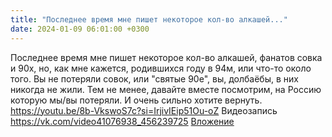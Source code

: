 ```yaml
---
title: "Последнее время мне пишет некоторое кол-во алкашей..."
date: 2024-01-09 06:01:00 +0300
---
```


Последнее время мне пишет некоторое кол-во алкашей, фанатов совка и 90х, но, как мне кажется, родившихся году в 94м, или что-то около того.
Вы не потеряли совок, или "святые 90е", вы, долбаёбы, в них никогда не жили.
Тем не менее, давайте вместе посмотрим, на Россию которую мы/вы потеряли. И очень сильно хотите вернуть.
https://youtu.be/8b-VkswoS7c?si=IrjivIEip51Ou-oZ
Видеозапись
<a class="vk-attach" href="https://vk.com/video41076938_456239725">https://vk.com/video41076938_456239725</a>
<a class="vk-attach" href="https://vk.com/video41076938_456239725">Вложение</a>
